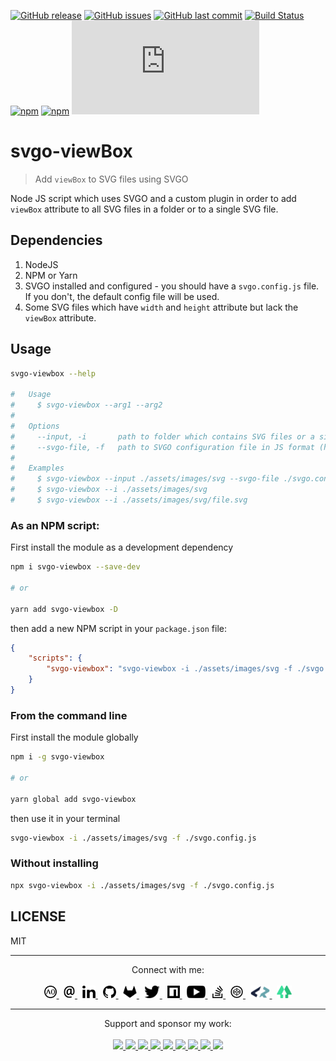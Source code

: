 [![GitHub release](https://img.shields.io/github/release/scriptex/svgo-viewbox.svg)](https://github.com/scriptex/svgo-viewbox/releases/latest)
[![GitHub issues](https://img.shields.io/github/issues/scriptex/svgo-viewbox.svg)](https://github.com/scriptex/svgo-viewbox/issues)
[![GitHub last commit](https://img.shields.io/github/last-commit/scriptex/svgo-viewbox.svg)](https://github.com/scriptex/svgo-viewbox/commits/master)
[![Build Status](https://travis-ci.com/scriptex/svgo-viewbox.svg?branch=master)](https://travis-ci.com/scriptex/svgo-viewbox)
[![npm](https://img.shields.io/npm/dt/svgo-viewbox.svg)](https://www.npmjs.com/package/svgo-viewbox)
[![npm](https://img.shields.io/npm/v/svgo-viewbox.svg)](https://www.npmjs.com/package/svgo-viewbox)
[![Analytics](https://ga-beacon-361907.ew.r.appspot.com/UA-83446952-1/github.com/scriptex/svgo-viewbox/README.md)](https://github.com/scriptex/svgo-viewbox/)

# svgo-viewBox

> Add `viewBox` to SVG files using SVGO

Node JS script which uses SVGO and a custom plugin in order to add `viewBox` attribute to all SVG files in a folder or to a single SVG file.

## Dependencies

1. NodeJS
2. NPM or Yarn
3. SVGO installed and configured - you should have a `svgo.config.js` file. If you don't, the default config file will be used.
4. Some SVG files which have `width` and `height` attribute but lack the `viewBox` attribute.

## Usage

```sh
svgo-viewbox --help

#	Usage
#	  $ svgo-viewbox --arg1 --arg2
#
#	Options
#	  --input, -i		path to folder which contains SVG files or a single svg file
#	  --svgo-file, -f 	path to SVGO configuration file in JS format (https://github.com/svg/svgo#configuration)
#
#	Examples
#	  $ svgo-viewbox --input ./assets/images/svg --svgo-file ./svgo.config.js
#     $ svgo-viewbox --i ./assets/images/svg
#     $ svgo-viewbox --i ./assets/images/svg/file.svg
```

### As an NPM script:

First install the module as a development dependency

```sh
npm i svgo-viewbox --save-dev

# or

yarn add svgo-viewbox -D
```

then add a new NPM script in your `package.json` file:

```json
{
	"scripts": {
		"svgo-viewbox": "svgo-viewbox -i ./assets/images/svg -f ./svgo.config.js"
	}
}
```

### From the command line

First install the module globally

```sh
npm i -g svgo-viewbox

# or

yarn global add svgo-viewbox
```

then use it in your terminal

```sh
svgo-viewbox -i ./assets/images/svg -f ./svgo.config.js
```

### Without installing

```sh
npx svgo-viewbox -i ./assets/images/svg -f ./svgo.config.js
```

## LICENSE

MIT

---

<div align="center">
    Connect with me:
</div>

<br />

<div align="center">
    <a href="https://atanas.info">
        <img src="https://raw.githubusercontent.com/scriptex/socials/master/styled-assets/logo.svg" height="20" alt="">
    </a>
    &nbsp;
    <a href="mailto:hi@atanas.info">
        <img src="https://raw.githubusercontent.com/scriptex/socials/master/styled-assets/email.svg" height="20" alt="">
    </a>
    &nbsp;
    <a href="https://www.linkedin.com/in/scriptex/">
        <img src="https://raw.githubusercontent.com/scriptex/socials/master/styled-assets/linkedin.svg" height="20" alt="">
    </a>
    &nbsp;
    <a href="https://github.com/scriptex">
        <img src="https://raw.githubusercontent.com/scriptex/socials/master/styled-assets/github.svg" height="20" alt="">
    </a>
    &nbsp;
    <a href="https://gitlab.com/scriptex">
        <img src="https://raw.githubusercontent.com/scriptex/socials/master/styled-assets/gitlab.svg" height="20" alt="">
    </a>
    &nbsp;
    <a href="https://twitter.com/scriptexbg">
        <img src="https://raw.githubusercontent.com/scriptex/socials/master/styled-assets/twitter.svg" height="20" alt="">
    </a>
    &nbsp;
    <a href="https://www.npmjs.com/~scriptex">
        <img src="https://raw.githubusercontent.com/scriptex/socials/master/styled-assets/npm.svg" height="20" alt="">
    </a>
    &nbsp;
    <a href="https://www.youtube.com/user/scriptex">
        <img src="https://raw.githubusercontent.com/scriptex/socials/master/styled-assets/youtube.svg" height="20" alt="">
    </a>
    &nbsp;
    <a href="https://stackoverflow.com/users/4140082/atanas-atanasov">
        <img src="https://raw.githubusercontent.com/scriptex/socials/master/styled-assets/stackoverflow.svg" height="20" alt="">
    </a>
    &nbsp;
    <a href="https://codepen.io/scriptex/">
        <img src="https://raw.githubusercontent.com/scriptex/socials/master/styled-assets/codepen.svg" width="20" alt="">
    </a>
    &nbsp;
    <a href="https://profile.codersrank.io/user/scriptex">
        <img src="https://raw.githubusercontent.com/scriptex/socials/master/styled-assets/codersrank.svg" height="20" alt="">
    </a>
    &nbsp;
    <a href="https://linktr.ee/scriptex">
        <img src="https://raw.githubusercontent.com/scriptex/socials/master/styled-assets/linktree.svg" height="20" alt="">
    </a>
</div>

---

<div align="center">
Support and sponsor my work:
<br />
<br />
<a href="https://twitter.com/intent/tweet?text=Checkout%20this%20awesome%20developer%20profile%3A&url=https%3A%2F%2Fgithub.com%2Fscriptex&via=scriptexbg&hashtags=software%2Cgithub%2Ccode%2Cawesome" title="Tweet">
	<img src="https://img.shields.io/badge/Tweet-Share_my_profile-blue.svg?logo=twitter&color=38A1F3" />
</a>
<a href="https://paypal.me/scriptex" title="Donate on Paypal">
	<img src="https://img.shields.io/badge/Donate-Support_me_on_PayPal-blue.svg?logo=paypal&color=222d65" />
</a>
<a href="https://revolut.me/scriptex" title="Donate on Revolut">
	<img src="https://img.shields.io/endpoint?url=https://raw.githubusercontent.com/scriptex/scriptex/master/badges/revolut.json" />
</a>
<a href="https://patreon.com/atanas" title="Become a Patron">
	<img src="https://img.shields.io/badge/Become_Patron-Support_me_on_Patreon-blue.svg?logo=patreon&color=e64413" />
</a>
<a href="https://ko-fi.com/scriptex" title="Buy Me A Coffee">
	<img src="https://img.shields.io/badge/Donate-Buy%20me%20a%20coffee-yellow.svg?logo=ko-fi" />
</a>
<a href="https://liberapay.com/scriptex/donate" title="Donate on Liberapay">
	<img src="https://img.shields.io/liberapay/receives/scriptex?label=Donate%20on%20Liberapay&logo=liberapay" />
</a>

<a href="https://img.shields.io/endpoint?url=https://raw.githubusercontent.com/scriptex/scriptex/master/badges/bitcoin.json" title="Donate Bitcoin">
	<img src="https://img.shields.io/endpoint?url=https://raw.githubusercontent.com/scriptex/scriptex/master/badges/bitcoin.json" />
</a>
<a href="https://img.shields.io/endpoint?url=https://raw.githubusercontent.com/scriptex/scriptex/master/badges/etherium.json" title="Donate Etherium">
	<img src="https://img.shields.io/endpoint?url=https://raw.githubusercontent.com/scriptex/scriptex/master/badges/etherium.json" />
</a>
<a href="https://img.shields.io/endpoint?url=https://raw.githubusercontent.com/scriptex/scriptex/master/badges/shiba-inu.json" title="Donate Shiba Inu">
	<img src="https://img.shields.io/endpoint?url=https://raw.githubusercontent.com/scriptex/scriptex/master/badges/shiba-inu.json" />
</a>
</div>
